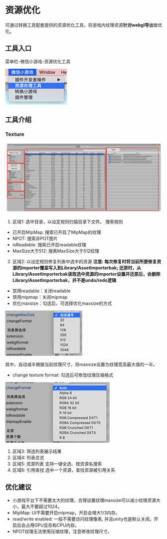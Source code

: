 # 资源优化
可通过转换工具配套提供的资源优化工具，将游戏内纹理资源**针对webgl导出**做优化。

## 工具入口
菜单栏-微信小游戏-资源优化工具

![入口](../image/asset-optimization/entrance.png)

## 工具介绍
### Texture
![资源处理工具面板](../image/asset-optimization/asset-analysis-window.png)
1.  区域1: 选中目录，以设定规则扫描目录下文件。
搜索规则
- 已开启MipMap: 搜索已开启了MipMap的纹理
- NPOT: 搜索非POT图片
- isReadable: 搜索已开启readable纹理
- MaxSize大于512: 搜素MaxSize大于512纹理

2. 区域2: 以设定规则修复列表中选中的资源
**注意: 每次修复时将当前所要修复资源的importer覆盖写入到Library/AssetImporterbak; 还原时，从Library/AssetImporterbak读取选中资源的importer设置并还原后，会删除Library/AssetImporterbak，并不是undo/redo逻辑**
- 禁用readable：关闭readable
- 禁用mipmap：关闭mipmap
- 优化maxsize：勾选后，可选择优化maxsize的方式
  
![maxsize](../image/asset-optimization/change-max-size.png)

其中，自动减半根据当前纹理尺寸，将maxsize设置为纹理宽高最大值的一半。
- change texture format: 勾选后可修改纹理压缩格式
  
![textureformat](../image/asset-optimization/change-format.png)

1. 区域3: 筛选列表展示结果
2. 区域4: 列表总览
3. 区域5: 资源列表
支持一键全选、按资源名搜索
6. 区域6: 引用查找
选中一个资源，查找资源被引用关系


## 优化建议
- 小游戏平台下不需要太大的纹理，合理设置纹理maxsize可以减小纹理资源大小，最大不要超过1024。
- MipMap: UI不需要开启mipmap，开启会增大1/3内存。
- read/write enabled: 一般不需要访问纹理像素, 并且unity也是默认关闭。开启后会占用GPU显存和CPU内存。
- NPOT纹理无法使用压缩纹理，注意修改纹理尺寸。